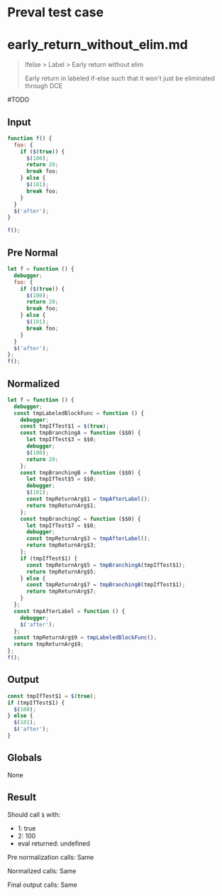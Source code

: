 # Preval test case

# early_return_without_elim.md

> Ifelse > Label > Early return without elim
>
> Early return in labeled if-else such that it won't just be eliminated through DCE

#TODO

## Input

`````js filename=intro
function f() {
  foo: {
    if ($(true)) {
      $(100);
      return 20;
      break foo;
    } else {
      $(101);
      break foo;
    }
  }
  $('after');
}

f();
`````

## Pre Normal

`````js filename=intro
let f = function () {
  debugger;
  foo: {
    if ($(true)) {
      $(100);
      return 20;
      break foo;
    } else {
      $(101);
      break foo;
    }
  }
  $('after');
};
f();
`````

## Normalized

`````js filename=intro
let f = function () {
  debugger;
  const tmpLabeledBlockFunc = function () {
    debugger;
    const tmpIfTest$1 = $(true);
    const tmpBranchingA = function ($$0) {
      let tmpIfTest$3 = $$0;
      debugger;
      $(100);
      return 20;
    };
    const tmpBranchingB = function ($$0) {
      let tmpIfTest$5 = $$0;
      debugger;
      $(101);
      const tmpReturnArg$1 = tmpAfterLabel();
      return tmpReturnArg$1;
    };
    const tmpBranchingC = function ($$0) {
      let tmpIfTest$7 = $$0;
      debugger;
      const tmpReturnArg$3 = tmpAfterLabel();
      return tmpReturnArg$3;
    };
    if (tmpIfTest$1) {
      const tmpReturnArg$5 = tmpBranchingA(tmpIfTest$1);
      return tmpReturnArg$5;
    } else {
      const tmpReturnArg$7 = tmpBranchingB(tmpIfTest$1);
      return tmpReturnArg$7;
    }
  };
  const tmpAfterLabel = function () {
    debugger;
    $('after');
  };
  const tmpReturnArg$9 = tmpLabeledBlockFunc();
  return tmpReturnArg$9;
};
f();
`````

## Output

`````js filename=intro
const tmpIfTest$1 = $(true);
if (tmpIfTest$1) {
  $(100);
} else {
  $(101);
  $('after');
}
`````

## Globals

None

## Result

Should call `$` with:
 - 1: true
 - 2: 100
 - eval returned: undefined

Pre normalization calls: Same

Normalized calls: Same

Final output calls: Same

